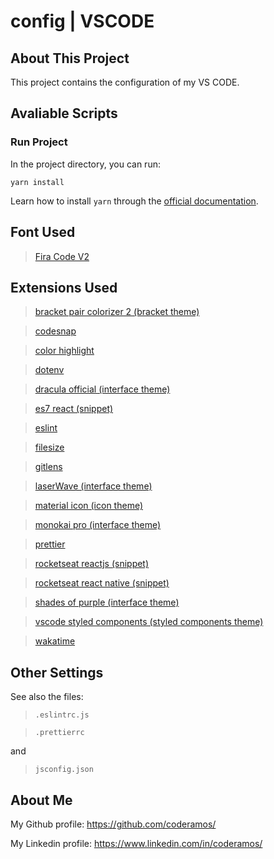 # config | VSCODE

## About This Project

This project contains the configuration of my VS CODE.

## Avaliable Scripts

### Run Project

In the project directory, you can run:

```
yarn install
```

Learn how to install `yarn` through the [official documentation](https://yarnpkg.com/pt-BR/docs/install).

## Font Used

> [Fira Code V2](https://github.com/tonsky/FiraCode)

## Extensions Used

> [bracket pair colorizer 2 (bracket theme)](https://marketplace.visualstudio.com/items?itemName=CoenraadS.bracket-pair-colorizer-2)

> [codesnap](https://marketplace.visualstudio.com/items?itemName=adpyke.codesnap)

> [color highlight](https://marketplace.visualstudio.com/items?itemName=naumovs.color-highlight)

> [dotenv](https://marketplace.visualstudio.com/items?itemName=mikestead.dotenv)

> [dracula official (interface theme)](https://marketplace.visualstudio.com/items?itemName=dracula-theme.theme-dracula)

> [es7 react (snippet)](https://marketplace.visualstudio.com/items?itemName=dsznajder.es7-react-js-snippets)

> [eslint](https://marketplace.visualstudio.com/items?itemName=dbaeumer.vscode-eslint)

> [filesize](https://marketplace.visualstudio.com/items?itemName=mkxml.vscode-filesize)

> [gitlens](https://marketplace.visualstudio.com/items?itemName=eamodio.gitlens)

> [laserWave (interface theme)](https://marketplace.visualstudio.com/items?itemName=jaredkent.laserwave)

> [material icon (icon theme)](https://marketplace.visualstudio.com/items?itemName=PKief.material-icon-theme)

> [monokai pro (interface theme)](https://marketplace.visualstudio.com/items?itemName=monokai.theme-monokai-pro-vscode)

> [prettier](https://marketplace.visualstudio.com/items?itemName=esbenp.prettier-vscode)

> [rocketseat reactjs (snippet)](https://marketplace.visualstudio.com/items?itemName=rocketseat.RocketseatReactJS)

> [rocketseat react native (snippet)](https://marketplace.visualstudio.com/items?itemName=rocketseat.RocketseatReactNative)

> [shades of purple (interface theme)](https://marketplace.visualstudio.com/items?itemName=ahmadawais.shades-of-purple)

> [vscode styled components (styled components theme)](https://marketplace.visualstudio.com/items?itemName=jpoissonnier.vscode-styled-components)

> [wakatime](https://marketplace.visualstudio.com/items?itemName=WakaTime.vscode-wakatime)

## Other Settings

See also the files:

> `.eslintrc.js`

> `.prettierrc`

and

> `jsconfig.json`

## About Me

My Github profile: https://github.com/coderamos/

My Linkedin profile: https://www.linkedin.com/in/coderamos/
